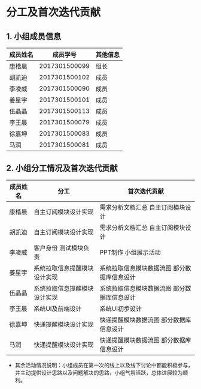 # 分工及首次迭代贡献

## 1. 小组成员信息
|成员姓名|成员学号|其他信息|
|-------|--------|-------|
|康楷晨|2017301500099|组长|
|胡凯迪|2017301500102|成员|
|李凌威|2017301500090|成员|
|姜星宇|2017301500101|成员|
|伍晶晶|2017301500113|成员|
|李王晨|2017301500079|成员|
|徐嘉坤|2017301500083|成员|
|马润|2017301500081|成员|

## 2. 小组分工情况及首次迭代贡献

|成员姓名|分工|首次迭代贡献|
|-------|--|-------------|
|康楷晨|自主订阅模块设计实现|需求分析文档汇总  自主订阅模块设计|
|胡凯迪|自主订阅模块设计实现|需求分析文档汇总  自主订阅模块设计|
|李凌威|客户身份 测试模块负责|PPT制作  小组展示活动
|姜星宇|系统拉取信息提醒模块设计实现|系统拉取信息模块数据流图  部分数据库信息设计|
|伍晶晶|系统拉取信息提醒模块设计实现|系统拉取信息模块数据流图  部分数据库信息设计|
|李王晨|系统UI及前端设计|系统UI初步设计|
|徐嘉坤|快递提醒模块设计实现|快递提醒模块数据流图  部分数据库信息设计|
|马润|快递提醒模块设计实现|快递提醒模块数据流图  部分数据库信息设计|


- 其余活动情况说明：小组成员在第一次的线上以及线下讨论中都能积极参与，并主动提供设计思路以及问题解决的思路，小组气氛活跃，总体进展较为顺利。
